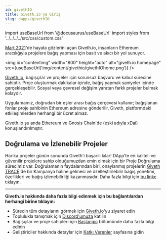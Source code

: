 ```yaml
---
id: givethIO
title: Giveth.io'ya Giriş
slug: dapps/givethIO
---
```

import useBaseUrl from '@docusaurus/useBaseUrl'
import styles from '../../../../src/css/custom.css'

[Mart 2021](https://medium.com/giveth/the-future-of-giving-is-here-d480388a3338)'de hayata gözlerini açan Giveth.io, insanların Ethereum aracılığıyla projelere bağış yapması için basit ve akıcı bir yol sunuyor.

<img id="contentimg" width="800" height="auto" alt="giveth.io homepage" src={useBaseUrl('img/content/givethio/givethIOhome.png')} />

[Giveth.io](https://giveth.io/), bağışçılar ve projeler için sorunsuz başvuru ve kabul sürecine sahiptir. Proje oluşturmak dakikalar içinde, bağış yapmak saniyeler içinde gerçekleşebilir. Sosyal veya çevresel değişim yaratan farklı projeler bulmak kolaydır.

Uygulamamız, doğrudan bir eşler arası bağış çerçevesi kullanır; bağışlanan fonlar proje sahibinin Ethereum adresine gönderilir. Giveth, platformdaki etkileşimlerden herhangi bir ücret almaz.

Giveth.io şu anda Ethereum ve Gnosis Chain'de (eski adıyla xDai) konuşlandırılmıştır.

## Doğrulama ve İzlenebilir Projeler

Harika projeler günün sonunda Giveth'i başarılı kılar! DApp'te en kaliteli ve güvenilir projelere sahip olduğumuzdan emin olmak için bir Proje Doğrulama sürecimiz var. Doğrulamanın faydalarından biri, onaylanmış projelerin [Giveth TRACE](https://trace.giveth.io/)'de bir Kampanya haline gelmesi ve özelleştirilebilir bağış yönetimi, özellikleri ve bağış izlenebilirliği kazanmasıdır. Daha fazla bilgi için [bu linke](/dapps/makeTraceableProject) tıklayın.

---
**Giveth.io hakkında daha fazla bilgi edinmek için bu bağlantılardan herhangi birine tıklayın:**
* Sürecin tüm detaylarını görmek için [Giveth.io](https://giveth.io/)'yu ziyaret edin
* Toplulukla tanışmak için [Discord'umuza](https://discord.giveth.io/) katılın
* Bağışçılar ve proje sahipleri için [Başlangıç](/dapps/gettingStarted) bölümünde daha fazla bilgi edinin
* Geliştiriciler hakkında detaylar için [Katkı Verenler](/dapps/contributors) sayfasına gidin
